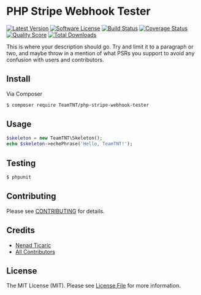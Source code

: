 # PHP Stripe Webhook Tester

[![Latest Version](https://img.shields.io/github/release/thephpTeamTNT/php-stripe-webhook-tester.svg?style=flat-square)](https://github.com/thephpTeamTNT/php-stripe-webhook-tester/releases)
[![Software License](https://img.shields.io/badge/license-MIT-brightgreen.svg?style=flat-square)](LICENSE.md)
[![Build Status](https://img.shields.io/travis/thephpTeamTNT/php-stripe-webhook-tester/master.svg?style=flat-square)](https://travis-ci.org/thephpTeamTNT/php-stripe-webhook-tester)
[![Coverage Status](https://img.shields.io/scrutinizer/coverage/g/thephpTeamTNT/php-stripe-webhook-tester.svg?style=flat-square)](https://scrutinizer-ci.com/g/thephpTeamTNT/php-stripe-webhook-tester/code-structure)
[![Quality Score](https://img.shields.io/scrutinizer/g/thephpTeamTNT/php-stripe-webhook-tester.svg?style=flat-square)](https://scrutinizer-ci.com/g/thephpTeamTNT/php-stripe-webhook-tester)
[![Total Downloads](https://img.shields.io/packagist/dt/TeamTNT/php-stripe-webhook-tester.svg?style=flat-square)](https://packagist.org/packages/TeamTNT/php-stripe-webhook-tester)

This is where your description should go. Try and limit it to a paragraph or two, and maybe throw in a mention of what
PSRs you support to avoid any confusion with users and contributors.

## Install

Via Composer

``` bash
$ composer require TeamTNT/php-stripe-webhook-tester
```

## Usage

``` php
$skeleton = new TeamTNT\Skeleton();
echo $skeleton->echoPhrase('Hello, TeamTNT!');
```

## Testing

``` bash
$ phpunit
```

## Contributing

Please see [CONTRIBUTING](CONTRIBUTING.md) for details.

## Credits

- [Nenad Ticaric](https://github.com/nticaric)
- [All Contributors](../../contributors)

## License

The MIT License (MIT). Please see [License File](LICENSE.md) for more information.
